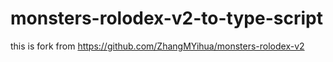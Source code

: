 # monsters-rolodex-v2-to-type-script
this is fork from https://github.com/ZhangMYihua/monsters-rolodex-v2
